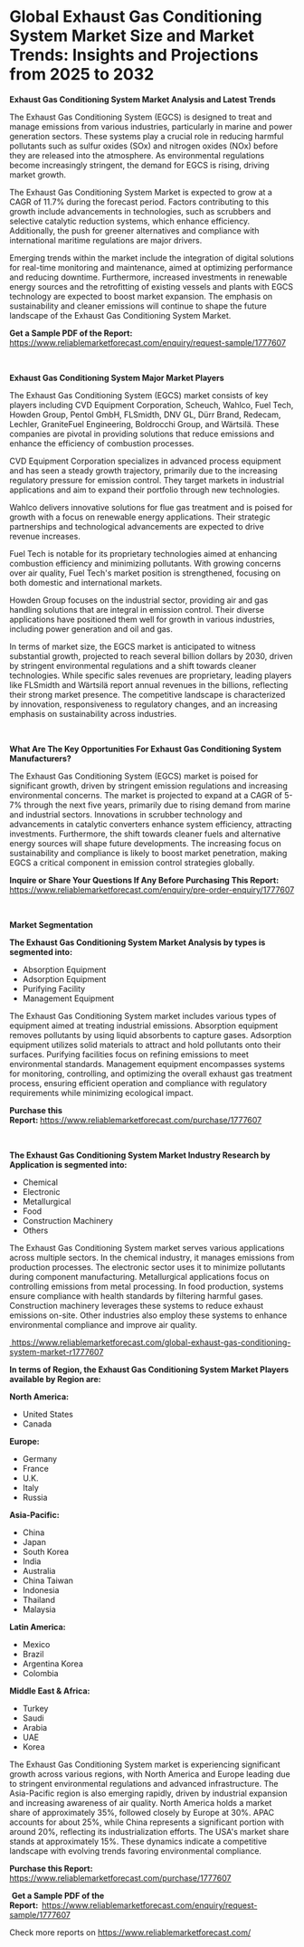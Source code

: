 <p><h1>Global Exhaust Gas Conditioning System Market Size and Market Trends: Insights and Projections from 2025 to 2032</h1></p><p><strong>Exhaust Gas Conditioning System Market Analysis and Latest Trends</strong></p>
<p><p>The Exhaust Gas Conditioning System (EGCS) is designed to treat and manage emissions from various industries, particularly in marine and power generation sectors. These systems play a crucial role in reducing harmful pollutants such as sulfur oxides (SOx) and nitrogen oxides (NOx) before they are released into the atmosphere. As environmental regulations become increasingly stringent, the demand for EGCS is rising, driving market growth.</p><p>The Exhaust Gas Conditioning System Market is expected to grow at a CAGR of 11.7% during the forecast period. Factors contributing to this growth include advancements in technologies, such as scrubbers and selective catalytic reduction systems, which enhance efficiency. Additionally, the push for greener alternatives and compliance with international maritime regulations are major drivers. </p><p>Emerging trends within the market include the integration of digital solutions for real-time monitoring and maintenance, aimed at optimizing performance and reducing downtime. Furthermore, increased investments in renewable energy sources and the retrofitting of existing vessels and plants with EGCS technology are expected to boost market expansion. The emphasis on sustainability and cleaner emissions will continue to shape the future landscape of the Exhaust Gas Conditioning System Market.</p></p>
<p><strong>Get a Sample PDF of the Report:&nbsp;</strong> <a href="https://www.reliablemarketforecast.com/enquiry/request-sample/1777607?utm_campaign=2479&utm_medium=2&utm_source=Github&utm_content=ia&utm_term=12042025&utm_id=exhaust-gas-conditioning-system">https://www.reliablemarketforecast.com/enquiry/request-sample/1777607</a></p>
<p>&nbsp;</p>
<p><strong>Exhaust Gas Conditioning System Major Market Players</strong></p>
<p><p>The Exhaust Gas Conditioning System (EGCS) market consists of key players including CVD Equipment Corporation, Scheuch, Wahlco, Fuel Tech, Howden Group, Pentol GmbH, FLSmidth, DNV GL, Dürr Brand, Redecam, Lechler, GraniteFuel Engineering, Boldrocchi Group, and Wärtsilä. These companies are pivotal in providing solutions that reduce emissions and enhance the efficiency of combustion processes.</p><p>CVD Equipment Corporation specializes in advanced process equipment and has seen a steady growth trajectory, primarily due to the increasing regulatory pressure for emission control. They target markets in industrial applications and aim to expand their portfolio through new technologies.</p><p>Wahlco delivers innovative solutions for flue gas treatment and is poised for growth with a focus on renewable energy applications. Their strategic partnerships and technological advancements are expected to drive revenue increases.</p><p>Fuel Tech is notable for its proprietary technologies aimed at enhancing combustion efficiency and minimizing pollutants. With growing concerns over air quality, Fuel Tech's market position is strengthened, focusing on both domestic and international markets. </p><p>Howden Group focuses on the industrial sector, providing air and gas handling solutions that are integral in emission control. Their diverse applications have positioned them well for growth in various industries, including power generation and oil and gas.</p><p>In terms of market size, the EGCS market is anticipated to witness substantial growth, projected to reach several billion dollars by 2030, driven by stringent environmental regulations and a shift towards cleaner technologies. While specific sales revenues are proprietary, leading players like FLSmidth and Wärtsilä report annual revenues in the billions, reflecting their strong market presence. The competitive landscape is characterized by innovation, responsiveness to regulatory changes, and an increasing emphasis on sustainability across industries.</p></p>
<p>&nbsp;</p>
<p><strong>What Are The Key Opportunities For Exhaust Gas Conditioning System Manufacturers?</strong></p>
<p><p>The Exhaust Gas Conditioning System (EGCS) market is poised for significant growth, driven by stringent emission regulations and increasing environmental concerns. The market is projected to expand at a CAGR of 5-7% through the next five years, primarily due to rising demand from marine and industrial sectors. Innovations in scrubber technology and advancements in catalytic converters enhance system efficiency, attracting investments. Furthermore, the shift towards cleaner fuels and alternative energy sources will shape future developments. The increasing focus on sustainability and compliance is likely to boost market penetration, making EGCS a critical component in emission control strategies globally.</p></p>
<p><strong>Inquire or Share Your Questions If Any Before Purchasing This Report:</strong> <a href="https://www.reliablemarketforecast.com/enquiry/pre-order-enquiry/1777607?utm_campaign=2479&utm_medium=2&utm_source=Github&utm_content=ia&utm_term=12042025&utm_id=exhaust-gas-conditioning-system">https://www.reliablemarketforecast.com/enquiry/pre-order-enquiry/1777607</a></p>
<p>&nbsp;</p>
<p><strong>Market Segmentation</strong></p>
<p><strong>The Exhaust Gas Conditioning System Market Analysis by types is segmented into:</strong></p>
<p><ul><li>Absorption Equipment</li><li>Adsorption Equipment</li><li>Purifying Facility</li><li>Management Equipment</li></ul></p>
<p><p>The Exhaust Gas Conditioning System market includes various types of equipment aimed at treating industrial emissions. Absorption equipment removes pollutants by using liquid absorbents to capture gases. Adsorption equipment utilizes solid materials to attract and hold pollutants onto their surfaces. Purifying facilities focus on refining emissions to meet environmental standards. Management equipment encompasses systems for monitoring, controlling, and optimizing the overall exhaust gas treatment process, ensuring efficient operation and compliance with regulatory requirements while minimizing ecological impact.</p></p>
<p><strong>Purchase this Report:&nbsp;</strong><a href="https://www.reliablemarketforecast.com/purchase/1777607?utm_campaign=2479&utm_medium=2&utm_source=Github&utm_content=ia&utm_term=12042025&utm_id=exhaust-gas-conditioning-system">https://www.reliablemarketforecast.com/purchase/1777607</a></p>
<p>&nbsp;</p>
<p><strong>The Exhaust Gas Conditioning System Market Industry Research by Application is segmented into:</strong></p>
<p><ul><li>Chemical</li><li>Electronic</li><li>Metallurgical</li><li>Food</li><li>Construction Machinery</li><li>Others</li></ul></p>
<p><p>The Exhaust Gas Conditioning System market serves various applications across multiple sectors. In the chemical industry, it manages emissions from production processes. The electronic sector uses it to minimize pollutants during component manufacturing. Metallurgical applications focus on controlling emissions from metal processing. In food production, systems ensure compliance with health standards by filtering harmful gases. Construction machinery leverages these systems to reduce exhaust emissions on-site. Other industries also employ these systems to enhance environmental compliance and improve air quality.</p></p>
<p><a href="https://www.reliablemarketforecast.com/global-exhaust-gas-conditioning-system-market-r1777607?utm_campaign=2479&utm_medium=2&utm_source=Github&utm_content=ia&utm_term=12042025&utm_id=exhaust-gas-conditioning-system">&nbsp;https://www.reliablemarketforecast.com/global-exhaust-gas-conditioning-system-market-r1777607</a></p>
<p><strong>In terms of Region, the Exhaust Gas Conditioning System Market Players available by Region are:</strong></p>
<p>
    <p> <strong> North America: </strong>
        <ul>
            <li>United States</li>
            <li>Canada</li>
        </ul>
        </p> 
    <p> <strong> Europe: </strong>
        <ul>
            <li>Germany</li>
            <li>France</li>
            <li>U.K.</li>
            <li>Italy</li>
            <li>Russia</li>
        </ul>
        </p> 
    <p> <strong> Asia-Pacific: </strong>
        <ul>
            <li>China</li>
            <li>Japan</li>
            <li>South Korea</li>
            <li>India</li>
            <li>Australia</li>
            <li>China Taiwan</li>
            <li>Indonesia</li>
            <li>Thailand</li>
            <li>Malaysia</li>
        </ul>
        </p> 
    <p> <strong> Latin America: </strong>
        <ul>
            <li>Mexico</li>
            <li>Brazil</li>
            <li>Argentina Korea</li>
            <li>Colombia</li>
        </ul>
        </p> 
    <p> <strong> Middle East & Africa: </strong>
        <ul>
            <li>Turkey</li>
            <li>Saudi</li>
            <li>Arabia</li>
            <li>UAE</li>
            <li>Korea</li>
        </ul>
    </p>
    </p>
<p><p>The Exhaust Gas Conditioning System market is experiencing significant growth across various regions, with North America and Europe leading due to stringent environmental regulations and advanced infrastructure. The Asia-Pacific region is also emerging rapidly, driven by industrial expansion and increasing awareness of air quality. North America holds a market share of approximately 35%, followed closely by Europe at 30%. APAC accounts for about 25%, while China represents a significant portion with around 20%, reflecting its industrialization efforts. The USA's market share stands at approximately 15%. These dynamics indicate a competitive landscape with evolving trends favoring environmental compliance.</p></p>
<p><strong>Purchase this Report: </strong><a href="https://www.reliablemarketforecast.com/purchase/1777607?utm_campaign=2479&utm_medium=2&utm_source=Github&utm_content=ia&utm_term=12042025&utm_id=exhaust-gas-conditioning-system">https://www.reliablemarketforecast.com/purchase/1777607</a></p>
<p>&nbsp;<strong>Get a Sample PDF of the Report:&nbsp;&nbsp;</strong><a href="https://www.reliablemarketforecast.com/enquiry/request-sample/1777607?utm_campaign=2479&utm_medium=2&utm_source=Github&utm_content=ia&utm_term=12042025&utm_id=exhaust-gas-conditioning-system">https://www.reliablemarketforecast.com/enquiry/request-sample/1777607</a></p>
<p><strong></strong></p>
<p>Check more reports on <a href="https://www.reliablemarketforecast.com/?utm_campaign=2479&utm_medium=2&utm_source=Github&utm_content=ia&utm_term=12042025&utm_id=exhaust-gas-conditioning-system">https://www.reliablemarketforecast.com/</a></p>
